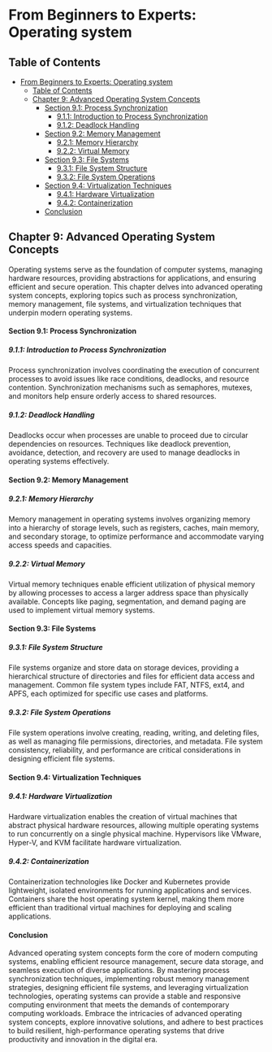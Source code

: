 # From Beginners to Experts: Operating system
## Table of Contents
- [From Beginners to Experts: Operating system](#from-beginners-to-experts-operating-system)
  - [Table of Contents](#table-of-contents)
  - [Chapter 9: Advanced Operating System Concepts](#chapter-9-advanced-operating-system-concepts)
      - [Section 9.1: Process Synchronization](#section-91-process-synchronization)
        - [9.1.1: Introduction to Process Synchronization](#911-introduction-to-process-synchronization)
        - [9.1.2: Deadlock Handling](#912-deadlock-handling)
      - [Section 9.2: Memory Management](#section-92-memory-management)
        - [9.2.1: Memory Hierarchy](#921-memory-hierarchy)
        - [9.2.2: Virtual Memory](#922-virtual-memory)
      - [Section 9.3: File Systems](#section-93-file-systems)
        - [9.3.1: File System Structure](#931-file-system-structure)
        - [9.3.2: File System Operations](#932-file-system-operations)
      - [Section 9.4: Virtualization Techniques](#section-94-virtualization-techniques)
        - [9.4.1: Hardware Virtualization](#941-hardware-virtualization)
        - [9.4.2: Containerization](#942-containerization)
      - [Conclusion](#conclusion)

## Chapter 9: Advanced Operating System Concepts

Operating systems serve as the foundation of computer systems, managing hardware resources, providing abstractions for applications, and ensuring efficient and secure operation. This chapter delves into advanced operating system concepts, exploring topics such as process synchronization, memory management, file systems, and virtualization techniques that underpin modern operating systems.

#### Section 9.1: Process Synchronization

##### 9.1.1: Introduction to Process Synchronization

Process synchronization involves coordinating the execution of concurrent processes to avoid issues like race conditions, deadlocks, and resource contention. Synchronization mechanisms such as semaphores, mutexes, and monitors help ensure orderly access to shared resources.

##### 9.1.2: Deadlock Handling

Deadlocks occur when processes are unable to proceed due to circular dependencies on resources. Techniques like deadlock prevention, avoidance, detection, and recovery are used to manage deadlocks in operating systems effectively.

#### Section 9.2: Memory Management

##### 9.2.1: Memory Hierarchy

Memory management in operating systems involves organizing memory into a hierarchy of storage levels, such as registers, caches, main memory, and secondary storage, to optimize performance and accommodate varying access speeds and capacities.

##### 9.2.2: Virtual Memory

Virtual memory techniques enable efficient utilization of physical memory by allowing processes to access a larger address space than physically available. Concepts like paging, segmentation, and demand paging are used to implement virtual memory systems.

#### Section 9.3: File Systems

##### 9.3.1: File System Structure

File systems organize and store data on storage devices, providing a hierarchical structure of directories and files for efficient data access and management. Common file system types include FAT, NTFS, ext4, and APFS, each optimized for specific use cases and platforms.

##### 9.3.2: File System Operations

File system operations involve creating, reading, writing, and deleting files, as well as managing file permissions, directories, and metadata. File system consistency, reliability, and performance are critical considerations in designing efficient file systems.

#### Section 9.4: Virtualization Techniques

##### 9.4.1: Hardware Virtualization

Hardware virtualization enables the creation of virtual machines that abstract physical hardware resources, allowing multiple operating systems to run concurrently on a single physical machine. Hypervisors like VMware, Hyper-V, and KVM facilitate hardware virtualization.

##### 9.4.2: Containerization

Containerization technologies like Docker and Kubernetes provide lightweight, isolated environments for running applications and services. Containers share the host operating system kernel, making them more efficient than traditional virtual machines for deploying and scaling applications.

#### Conclusion

Advanced operating system concepts form the core of modern computing systems, enabling efficient resource management, secure data storage, and seamless execution of diverse applications. By mastering process synchronization techniques, implementing robust memory management strategies, designing efficient file systems, and leveraging virtualization technologies, operating systems can provide a stable and responsive computing environment that meets the demands of contemporary computing workloads. Embrace the intricacies of advanced operating system concepts, explore innovative solutions, and adhere to best practices to build resilient, high-performance operating systems that drive productivity and innovation in the digital era.